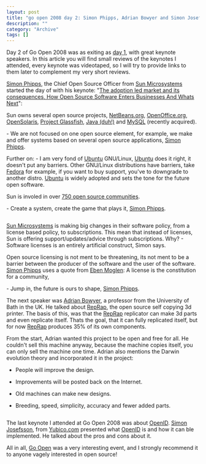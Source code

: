 ```yaml
--- 
layout: post 
title: "go open 2008 day 2: Simon Phipps, Adrian Bowyer and Simon Josefsson"
description: ""
category: "Archive"
tags: []
---  
```

<p>Day 2 of Go Open 2008 was as exiting as <a href="http://phun-ky.net/2008/04/go-open-day-1">day 1</a>, with great keynote speakers. In this article you will find small reviews of the keynotes I attended, every keynote was videotaped, so I will try to provide links to them later to complement my very short reviews.</p> 

<p><a href="http://www.webmink.net/">Simon Phipps</a>, the Chief Open Source Officer from <a href="http://www.sun.com">Sun Microsystems</a> started the day of with his keynote: "<a href="http://mediacast.sun.com/users/sunmink/media/0815d-GoOpen08-Oslo.pdf">The adoption led market and its consequences, How Open Source Software Enters Businesses And Whats Next</a>":</p>

<p>Sun owns several open source projects, <a href="http://www.netbeans.org">NetBeans.org</a>, <a href="http://www.openoffice.org">OpenOffice.org</a>, <a href="http://www.opensolaris.org">OpenSolaris</a>, <a href="https://glassfish.dev.java.net/">Project Glassfish</a>, <a href="http://java.sun.com">Java (duh!)</a> and <a href="http://www.mysql.com">MySQL</a> (recently acquired).</p>

<p>- We are not focused on one open source element, for example, we make and offer systems based on several open source applications, <a href="http://www.webmink.net/">Simon Phipps</a>.</p>

<p>Further on: - I am very fond of <a href="http://www.ubuntu.com">Ubuntu</a> GNU/Linux, <a href="http://www.ubuntu.com">Ubuntu</a> does it right, it doesn't put any barriers. Other GNU/Linux distributions have barriers, take <a href="http://fedoraproject.org">Fedora</a> for example, if you want to buy support, you've to downgrade to another distro. <a href="http://www.ubuntu.com">Ubuntu</a> is widely adopted and sets the tone for the future open software.</p>

<p>Sun is involed in over <a href="http://www.sun.com/software/opensource/index.jsp">750 open source communities</a>.</p>

<p>- Create a system, create the game that plays it, <a href="http://www.webmink.net/">Simon Phipps</a>.</p>
<img src="/img/DSC00070.JPG" alt="" class="reflect rheight22" />
<p><a href="http://www.sun.com">Sun Microsystems</a> is making big changes in their software policy, from a license based policy, to subscriptions. This mean that instead of licenses, Sun is offering support/updates/advice through subscriptions. Why? - Software licenses is an entirely artificial construct, Simon says.</p>

<p>Open source licensing is not ment to be threatening, its not ment to be a barrier between the producer of the software and the user of the software. <a href="http://www.webmink.net/">Simon Phipps</a> uses a quote from <a href="http://en.wikipedia.org/wiki/Eben_Moglen">Eben Moglen</a>: A license is the constitution for a community, </p>

<p>- Jump in, the future is ours to shape, <a href="http://www.webmink.net/">Simon Phipps</a>.</p>

<p>The next speaker was <a href="http://people.bath.ac.uk/ensab/">Adrian Bowyer</a>, a professor from the University of Bath in the UK. He talked about <a href="http://www.reprap.org">RepRap</a>, the open source self copying 3d printer. The basis of this, was that the <a href="http://www.reprap.org">RepRap</a> replicator can make 3d parts and even replicate itself. Thats the goal, that it can fully replicated itself, but for now <a href="http://www.reprap.org">RepRap</a> produces 35% of its own components.</p>

<p>From the start, Adrian wanted this project to be open and free for all. He couldn't sell this machine anyway, because the machine copies itself, you can only sell the machine one time. Adrian also mentions the Darwin evolution theory and incorporated it in the project:</p>

- People will improve the design.

- Improvements will be posted back on the Internet.

- Old machines can make new designs.

- Breeding, speed, simplicity, accuracy and fewer added parts.

<img src="/img/DSC00071.JPG" alt="" class="reflect rheight22" />
<p>The last keynote I attended at Go Open 2008 was about <a href="http://www.openid.net">OpenID</a>. <a href="http://blog.josefsson.org/">Simon Josefsson</a>, from <a href="http://www.yubico.com">Yubico.com</a> presented what <a href="http://www.openid.net">OpenID</a> is and how it can ble implemented. He talked about the pros and cons about it. </p>

<p>All in all, <a href="http://www.goopen.no">Go Open</a> was a very interesting event, and I strongly recommend it to anyone vagely interested in open source!</p>
